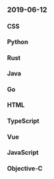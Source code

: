 ### 2019-06-12

#### CSS

#### Python

#### Rust

#### Java

#### Go

#### HTML

#### TypeScript

#### Vue

#### JavaScript

#### Objective-C
